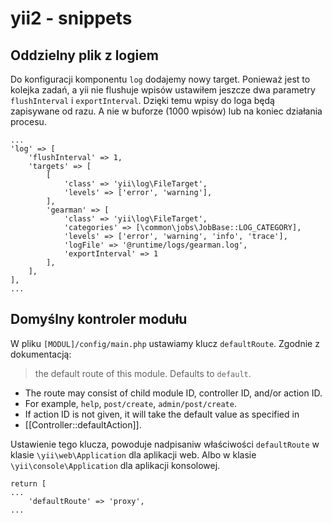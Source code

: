 # yii2 - snippets

## Oddzielny plik z logiem

Do konfiguracji komponentu `log` dodajemy nowy target.
Ponieważ jest to kolejka zadań, a yii nie flushuje wpisów ustawiłem jeszcze dwa parametry `flushInterval` i `exportInterval`. Dzięki temu wpisy do loga będą zapisywane od razu. A nie w buforze (1000 wpisów) lub na koniec działania procesu.

```
...
'log' => [
    'flushInterval' => 1,
    'targets' => [
        [
            'class' => 'yii\log\FileTarget',
            'levels' => ['error', 'warning'],
        ],
        'gearman' => [
            'class' => 'yii\log\FileTarget',
            'categories' => [\common\jobs\JobBase::LOG_CATEGORY],
            'levels' => ['error', 'warning', 'info', 'trace'],
            'logFile' => '@runtime/logs/gearman.log',
            'exportInterval' => 1
        ],
    ],
],
...
```

## Domyślny kontroler modułu

W pliku `[MODUL]/config/main.php` ustawiamy klucz `defaultRoute`.
Zgodnie z dokumentacją:
> the default route of this module. Defaults to `default`.
 * The route may consist of child module ID, controller ID, and/or action ID.
 * For example, `help`, `post/create`, `admin/post/create`.
 * If action ID is not given, it will take the default value as specified in
 * [[Controller::defaultAction]].

Ustawienie tego klucza, powoduje nadpisaniw właściwości `defaultRoute` w klasie `\yii\web\Application` dla aplikacji web. Albo w klasie `\yii\console\Application` dla aplikacji konsolowej.
```
return [
...
    'defaultRoute' => 'proxy',
...
```